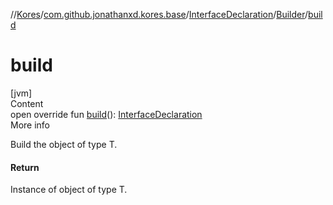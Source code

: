 //[Kores](../../../index.md)/[com.github.jonathanxd.kores.base](../../index.md)/[InterfaceDeclaration](../index.md)/[Builder](index.md)/[build](build.md)



# build  
[jvm]  
Content  
open override fun [build](build.md)(): [InterfaceDeclaration](../index.md)  
More info  


Build the object of type T.



#### Return  


Instance of object of type T.

  




